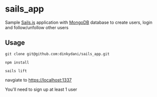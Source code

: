 # sails_app

Sample [Sails.js](http://sailsjs.org) application with [MongoDB](http://mongodb.org) database to create users, login and follow/unfollow other users

## Usage

`git clone git@github.com:dinkydani/sails_app.git`

`npm install`

`sails lift`

navgiate to [https://localhost:1337](http://localhost:1337)

You'll need to sign up at least 1 user

